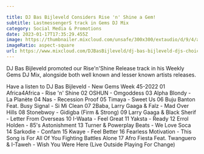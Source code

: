 ```yaml
---

title: DJ Bas Bijleveld Considers Rise 'n' Shine a Gem!
subtitle: LastmessengerS track in Gems DJ Mix
category: Social Media & Promotions
date: 2023-01-17T17:35:29.455Z
image: https://thumbnailer.mixcloud.com/unsafe/300x300/extaudio/d/9/4/a/2636-29c1-45cd-9272-3dbd586a190d
imageRatio: aspect-square
url: https://www.mixcloud.com/DJBasBijleveld/dj-bas-bijleveld-djs-choice-new-jams-2022-week-45/
---
```

DJ Bas Bijleveld promoted our Rise'n'Shine Release track in his Weekly Gems DJ Mix, alongside both well known and lesser known artists releases.

Have a listen to DJ Bas Bijleveld - New Gems Week 45-2022
01 Africa4Africa - Rise 'n' Shine
02 OSHUN - Omgoddess
03 Alpha Blondy - La Planète
04 Nas - Recession Proof
05 Timaya - Sweet Us
06 Buju Banton Feat. Busy Signal - Si Mi Clean
07 2Baba, Larry Gaaga & Falz - Mad Over Hills
08 Stonebwoy - Gidigba (Firm & Strong)
09 Larry Gaaga & Black Sherif - Letter From Overseas
10 I-Waata - Feel Great
11 Yaksta - Ready
12 Errol Holden - 85's Astonishment
13 Turner & Powerplay Beats - We Love Soca
14 Sarkodie - Confam
15 Kwaye - Feel Better
16 Fearless Motivation - This Song is For All Of You Fighting Battles Alone
17 Afro Fiesta Feat. Twanguero & I-Taweh - Wish You Were Here (Live Outside Playing For Change)
